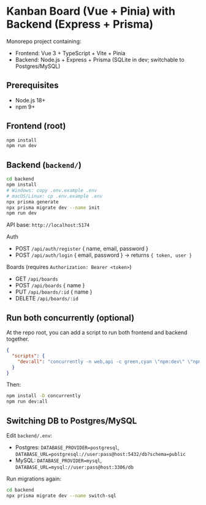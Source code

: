 # Kanban Board (Vue + Pinia) with Backend (Express + Prisma)

Monorepo project containing:

- Frontend: Vue 3 + TypeScript + Vite + Pinia
- Backend: Node.js + Express + Prisma (SQLite in dev; switchable to Postgres/MySQL)

## Prerequisites

- Node.js 18+
- npm 9+

## Frontend (root)

```bash
npm install
npm run dev
```

## Backend (`backend/`)

```bash
cd backend
npm install
# Windows: copy .env.example .env
# macOS/Linux: cp .env.example .env
npx prisma generate
npx prisma migrate dev --name init
npm run dev
```

API base: `http://localhost:5174`

Auth

- POST `/api/auth/register` { name, email, password }
- POST `/api/auth/login` { email, password } → returns `{ token, user }`

Boards (requires `Authorization: Bearer <token>`)

- GET `/api/boards`
- POST `/api/boards` { name }
- PUT `/api/boards/:id` { name }
- DELETE `/api/boards/:id`

## Run both concurrently (optional)

At the repo root, you can add a script to run both frontend and backend together.

```json
{
  "scripts": {
    "dev:all": "concurrently -n web,api -c green,cyan \"npm:dev\" \"npm --prefix backend run dev\""
  }
}
```

Then:

```bash
npm install -D concurrently
npm run dev:all
```

## Switching DB to Postgres/MySQL

Edit `backend/.env`:

- Postgres: `DATABASE_PROVIDER=postgresql`, `DATABASE_URL=postgresql://user:pass@host:5432/db?schema=public`
- MySQL: `DATABASE_PROVIDER=mysql`, `DATABASE_URL=mysql://user:pass@host:3306/db`

Run migrations again:

```bash
cd backend
npx prisma migrate dev --name switch-sql
```
